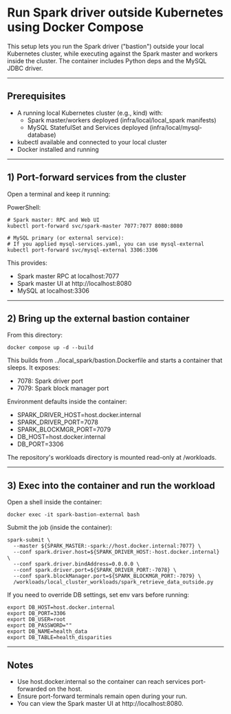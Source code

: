 # Run Spark driver outside Kubernetes using Docker Compose

This setup lets you run the Spark driver ("bastion") outside your local Kubernetes cluster, while executing against the Spark master and workers inside the cluster. The container includes Python deps and the MySQL JDBC driver.

---
## Prerequisites
- A running local Kubernetes cluster (e.g., kind) with:
  - Spark master/workers deployed (infra/local/local_spark manifests)
  - MySQL StatefulSet and Services deployed (infra/local/mysql-database)
- kubectl available and connected to your local cluster
- Docker installed and running

---
## 1) Port-forward services from the cluster
Open a terminal and keep it running:

PowerShell:

```
# Spark master: RPC and Web UI
kubectl port-forward svc/spark-master 7077:7077 8080:8080

# MySQL primary (or external service):
# If you applied mysql-services.yaml, you can use mysql-external
kubectl port-forward svc/mysql-external 3306:3306
```

This provides:
- Spark master RPC at localhost:7077
- Spark master UI at http://localhost:8080
- MySQL at localhost:3306

---
## 2) Bring up the external bastion container
From this directory:

```
docker compose up -d --build
```

This builds from ../local_spark/bastion.Dockerfile and starts a container that sleeps. It exposes:
- 7078: Spark driver port
- 7079: Spark block manager port

Environment defaults inside the container:
- SPARK_DRIVER_HOST=host.docker.internal
- SPARK_DRIVER_PORT=7078
- SPARK_BLOCKMGR_PORT=7079
- DB_HOST=host.docker.internal
- DB_PORT=3306

The repository's workloads directory is mounted read-only at /workloads.

---
## 3) Exec into the container and run the workload
Open a shell inside the container:

```
docker exec -it spark-bastion-external bash
```

Submit the job (inside the container):

```
spark-submit \
  --master ${SPARK_MASTER:-spark://host.docker.internal:7077} \
  --conf spark.driver.host=${SPARK_DRIVER_HOST:-host.docker.internal} \
  --conf spark.driver.bindAddress=0.0.0.0 \
  --conf spark.driver.port=${SPARK_DRIVER_PORT:-7078} \
  --conf spark.blockManager.port=${SPARK_BLOCKMGR_PORT:-7079} \
  /workloads/local_cluster_workloads/spark_retrieve_data_outside.py
```

If you need to override DB settings, set env vars before running:

```
export DB_HOST=host.docker.internal
export DB_PORT=3306
export DB_USER=root
export DB_PASSWORD=""
export DB_NAME=health_data
export DB_TABLE=health_disparities
```

---
## Notes
- Use host.docker.internal so the container can reach services port-forwarded on the host.
- Ensure port-forward terminals remain open during your run.
- You can view the Spark master UI at http://localhost:8080.
